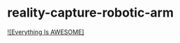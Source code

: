 # reality-capture-robotic-arm
[![Everything Is AWESOME]](https://www.youtube.com/watch?v=cHbcjjZUCno "Everything Is AWESOME")
